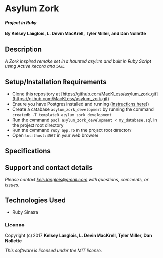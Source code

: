 # Asylum Zork

#### _Project in Ruby_

#### By Kelsey Langlois, L. Devin MacKrell, Tyler Miller, and Dan Nollette

## Description

_A Zork inspired remake set in a haunted asylum and built in Ruby Script using Active Record and SQL._

## Setup/Installation Requirements 

* Clone this repository at [https://github.com/MacKLess/asylum_zork.git](https://github.com/MacKLess/asylum_zork.git)
* Ensure you have Postgres installed and running ([instructions here](https://www.learnhowtoprogram.com/ruby/ruby-database-basics/installing-postgres-7fb0cff7-a0f5-4b61-a0db-8a928b9f67ef)))
* Create a database ```asylum_zork_development``` by running the command ```createdb -T template0 asylum_zork_development```
* Run the command ```psql asylum_zork_development < my_database.sql``` in the project root directory
* Run the command ```ruby app.rb``` in the project root directory
* Open ```localhost:4567``` in your web browser

## Specifications

## Support and contact details

_Please contact [kels.langlois@gmail.com](mailto:kels.langlois@gmail.com) with questions, comments, or issues._

## Technologies Used

* Ruby Sinatra

### License

Copyright (c) 2017 **Kelsey Langlois, L. Devin MacKrell, Tyler Miller, Dan Nollette**

*This software is licensed under the MIT license.*
